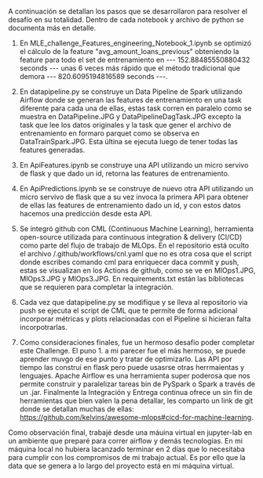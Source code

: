 A continuación se detallan los pasos que se desarrollaron para resolver el desafío en su totalidad. Dentro de cada notebook y archivo de python se documenta más en detalle.

1. En MLE_challenge_Features_engineering_Notebook_1.ipynb se optimizó el cálculo de la feature "avg_amount_loans_previous" obteniendo la feature para todo el set de entrenamiento en --- 152.88485550880432 seconds --- unas 6 veces más rápido que el método tradicional que demora --- 820.6095194816589 seconds ---.

2. En datapipeline.py se construye un Data Pipeline de Spark utilizando Airflow donde se generan las features de entrenamiento en una task diferente para cada una de ellas, estas task corren en paralelo como se muestra en DataPipeline.JPG y DataPipelineDagTask.JPG excepto la task que lee los datos originales y la task que gener el archivo de entrenamiento en formaro parquet como se observa en DataTrainSpark.JPG. Esta últina se ejecuta luego de tener todas las features generadas.

3. En ApiFeatures.ipynb se construye una API utilizando un micro servivo de flask y que dado un id, retorna las features de entrenamiento.

4. En ApiPredictions.ipynb se se construye de nuevo otra API utilizando un micro servivo de flask que a su vez invoca la primera API para obtener de ellas las features de entrenamiento dado un id, y con estos datos hacemos una predicción desde esta API.

5. Se integró github con CML (Continuous Machine Learning), herramienta open-source utilizada para continuous integration & delivery (CI/CD) como parte del flujo de trabajo de MLOps. En el repositorio está oculto el archivo /.github/workflows/cnl.yaml que no es otra cosa que el script donde escribes comando cml para enriquecer daca commit y push, estas se visualizan en los Actions de github, como se ve en MlOps1.JPG, MlOps3.JPG y MlOps3.JPG. En requirements.txt están las bibliotecas que se requieren para completar la integración.

6. Cada vez que datapipeline.py se modifique y se lleva al repositorio via push se ejecuta el script de CML que te permite de forma adicional incorporar métricas y plots relacionadas con el Pipeline si hicieran falta incorpotrarlas.

7. Como consideraciones finales, fue un hermoso desafío poder completar este Challenge. El puno 1. a mi parecer fue el más hermoso, se puede aprender muvgo de ese punto y tratar de optimizarlo. Las API por tiempo las construí en flask pero puede usasrse otras herrmaientas y lenguajes. Apache Airflow es una herramienta super poderosa que nos permite construir y paralelizar tareas bin de PySpark o Spark a través de un .jar. Finalmente la Integración y Entrega continua ofrece un sin fín de herramientas que bien valen la pena detallar, les comparto un link de git donde se detallan muchas de ellas: https://github.com/kelvins/awesome-mlops#cicd-for-machine-learning.

Como observación final, trabajé desde una máuina virtual en jupyter-lab en un ambiente que preparé para correr airflow y demás tecnologías. En mi máquina local no hubiera lacanzado terminar en 2 días que lo necesitaba para cumplir con los compromisos de mi trabajo actual. Es por ello que la data que se genera a lo largo del proyecto está en mi máquina virtual.



